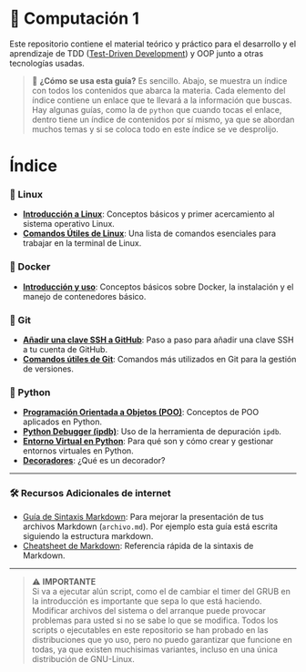 # 📝 Computación 1

Este repositorio contiene el material teórico y práctico para el desarrollo y el aprendizaje de TDD ([Test-Driven Development](https://es.wikipedia.org/wiki/Desarrollo_guiado_por_pruebas)) y OOP junto a otras tecnologías usadas. 

> 🔧 **¿Cómo se usa esta guía?**
> Es sencillo. Abajo, se muestra un índice con todos los contenidos que abarca la materia. Cada elemento del índice contiene un enlace que te llevará a la información que buscas. Hay algunas guías, como la de `python` que cuando tocas el enlace, dentro tiene un índice de contenidos por sí mismo, ya que se abordan muchos temas y si se coloca todo en este índice se ve desprolijo. 

# Índice

### 🔧 Linux
- [**Introducción a Linux**](guides/linux/linux-basic.md): Conceptos básicos y primer acercamiento al sistema operativo Linux.
- [**Comandos Útiles de Linux**](guides/linux/comandos.md): Una lista de comandos esenciales para trabajar en la terminal de Linux.

### 🐳 Docker
- [**Introducción y uso**](guides/docker.md): Conceptos básicos sobre Docker, la instalación y el manejo de contenedores básico.

### 🔄 Git
- [**Añadir una clave SSH a GitHub**](guides/git/ssh.md): Paso a paso para añadir una clave SSH a tu cuenta de GitHub.
- [**Comandos útiles de Git**](guides/git/git.md): Comandos más utilizados en Git para la gestión de versiones.

### 🐍 Python
- [**Programación Orientada a Objetos (POO)**](guides/python/oop.md): Conceptos de POO aplicados en Python.
- [**Python Debugger (ipdb)**](guides/python/ipdb.md): Uso de la herramienta de depuración `ipdb`.
- [**Entorno Virtual en Python**](guides/python/venv.md): Para qué son y cómo crear y gestionar entornos virtuales en Python.
- [**Decoradores**](guides/python/decoradores.md): ¿Qué es un decorador?

---

### 🛠️ Recursos Adicionales de internet
- [Guía de Sintaxis Markdown](https://docs.github.com/es/get-started/writing-on-github/getting-started-with-writing-and-formatting-on-github/basic-writing-and-formatting-syntax): Para mejorar la presentación de tus archivos Markdown (`archivo.md`). Por ejemplo esta guía está escrita siguiendo la estructura markdown.
- [Cheatsheet de Markdown](https://github.com/adam-p/markdown-here/wiki/Markdown-Cheatsheet): Referencia rápida de la sintaxis de Markdown.

---

> ⚠️ **IMPORTANTE**  
> Si va a ejecutar alún script, como el de cambiar el timer del GRUB en la introducción es importante que sepa lo que está haciendo. Modificar archivos del sistema o del arranque puede provocar problemas para usted si no se sabe lo que se modifica.
> Todos los scripts o ejecutables en este repositorio se han probado en las distribuciones que yo uso, pero no puedo garantizar que funcione en todas, ya que existen muchisimas variantes, incluso en una única distribución de GNU-Linux.